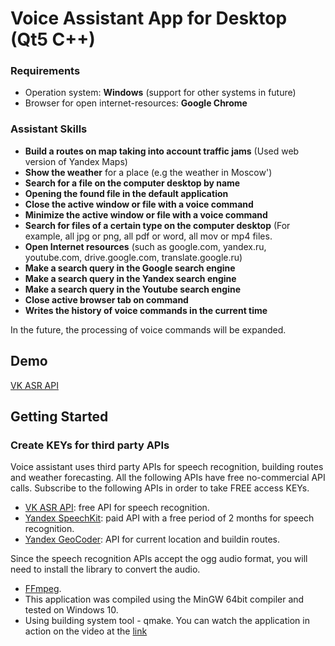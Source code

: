 # Voice Assistant App for Desktop (Qt5 C++)

### Requirements

* Operation system: **Windows** (support for other systems in future)
* Browser for open internet-resources: **Google Chrome**

### Assistant Skills 
*   **Build a routes on map taking into account traffic jams** (Used web version of Yandex Maps)
*   **Show the weather** for a place (e.g the weather in Moscow')
*   **Search for a file on the computer desktop by name**
*   **Opening the found file in the default application**
*   **Close the active window or file with a voice command**
*   **Minimize the active window or file with a voice command**
*   **Search for files of a certain type on the computer desktop** (For example, all jpg or png, all pdf or word, all mov or mp4 files.
*   **Open Internet resources** (such as google.com, yandex.ru, youtube.com, drive.google.com, translate.google.ru)
*   **Make a search query in the Google search engine**
*   **Make a search query in the Yandex search engine**
*   **Make a search query in the Youtube search engine**
*   **Close active browser tab on command**
*   **Writes the history of voice commands in the current time**  

In the future, the processing of voice commands will be expanded.

## Demo
[VK ASR API](https://vk.com/voice-tech)  

## Getting Started
### Create KEYs for third party APIs
Voice assistant uses third party APIs for speech recognition, building routes and weather forecasting.
All the following APIs have free no-commercial API calls. Subscribe to the following APIs in order to take FREE access KEYs.
*   [VK ASR API](https://vk.com/voice-tech): free API for speech recognition.
*   [Yandex SpeechKit](https://cloud.yandex.ru/docs/speechkit/): paid API with a free period of 2 months for speech recognition.
*   [Yandex GeoCoder](https://yandex.ru/dev/maps/geocoder/?from=mapsapi): API for current location and buildin routes.

Since the speech recognition APIs accept the ogg audio format, you will need to install the library to convert the audio.  
*   [FFmpeg](http://www.ffmpeg.org/download.html).  
*   This application was compiled using the MinGW 64bit compiler and tested on Windows 10.   
*   Using building system tool - qmake. 
You can watch the application in action on the video at the [link](https://github.com/ilya-filatov-94/Voice-assistent/blob/main/presentation_app/video_description.mp4)

